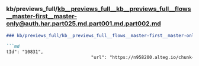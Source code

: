 ### kb/previews_full/kb__previews_full__kb__previews_full__flows__master-first__master-only@auth.har.part025.md.part001.md.part002.md

```md
### kb/previews_full/kb__previews_full__flows__master-first__master-only@auth.har.part025.md.part001.md (part 002)

```md
tId": "10831",
                                "url": "https://n958200.alteg.io/chunk-6FGVQ7
```

```

```
